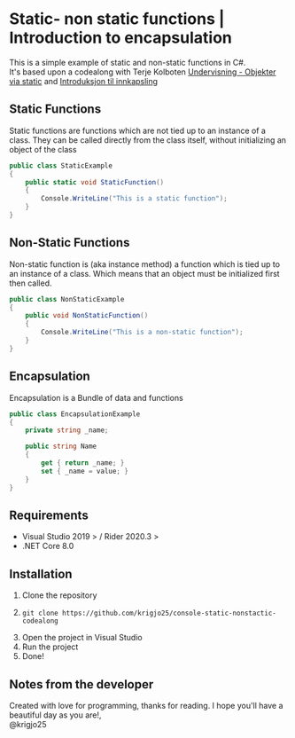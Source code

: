 # Static- non static functions | Introduction to encapsulation
This is a simple example of static and non-static functions in C#.<br>
It's based upon a codealong with Terje Kolboten 
[Undervisning - Objekter via static](https://www.youtube.com/watch?v=aoh-XvXdyCA) and 
[Introduksjon til innkapsling](https://www.youtube.com/watch?v=Zo_ul94-L9E&t=1s )

## Static Functions
Static functions are functions which are not tied up to an instance of a class. 
They can be called directly from the class itself, without  initializing an object of the class

```csharp
public class StaticExample
{
	public static void StaticFunction()
	{
		Console.WriteLine("This is a static function");
	}
}
```



## Non-Static Functions
Non-static function is (aka instance method) a function which is tied up to an instance of a class.
Which means that an object must be initialized first then called.

```csharp
public class NonStaticExample
{
	public void NonStaticFunction()
	{
		Console.WriteLine("This is a non-static function");
	}
}
```

## Encapsulation
Encapsulation is a Bundle of data and functions

```csharp
public class EncapsulationExample
{
	private string _name;

	public string Name
	{
		get { return _name; }
		set { _name = value; }
	}
}
```

## Requirements
- Visual Studio 2019 > / Rider 2020.3 >
- .NET Core 8.0

## Installation
1. Clone the repository
2. ```shell script
   git clone https://github.com/krigjo25/console-static-nonstactic-codealong
   ```
3. Open the project in Visual Studio
4. Run the project
5. Done!

## Notes from the developer
Created with love for programming, thanks for reading.
I hope you'll have a beautiful day as you are!,<br>
@krigjo25

